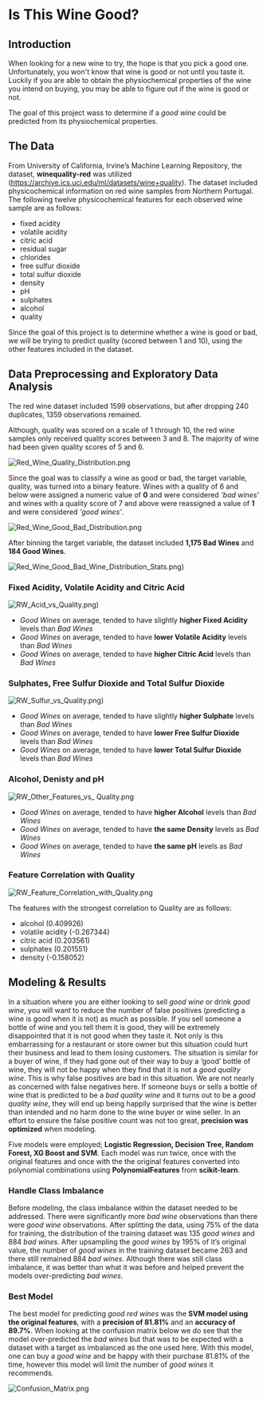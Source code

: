 # Is This Wine Good?

## Introduction

When looking for a new wine to try, the hope is that you pick a good one. Unfortunately, you won't know that wine is good or not until you taste it. Luckily if you are able to obtain the physiochemical properties of the wine you intend on buying, you may be able to figure out if the wine is good or not.

The goal of this project wass to determine if a _good wine_ could be predicted from its physiochemical properties.

## The Data

From University of California, Irvine’s Machine Learning Repository, the dataset, __winequality-red__ was utilized (https://archive.ics.uci.edu/ml/datasets/wine+quality). The dataset included physicochemical information on red wine samples from Northern Portugal. The following twelve physicochemical features for each observed wine sample are as follows:

 - fixed acidity
 - volatile acidity
 - citric acid
 - residual sugar
 - chlorides
 - free sulfur dioxide
 - total sulfur dioxide
 - density
 - pH
 - sulphates
 - alcohol
 - quality

Since the goal of this project is to determine whether a wine is good or bad, we will be trying to predict quality (scored between 1 and 10), using the other features included in the dataset.

## Data Preprocessing and Exploratory Data Analysis

The red wine dataset included 1599 observations, but after dropping 240 duplicates, 1359 observations remained.

Although, quality was scored on a scale of 1 through 10, the red wine samples only received quality scores between 3 and 8. The majority of wine had been given quality scores of 5 and 6.

![Red_Wine_Quality_Distribution.png](https://github.com/erikajane/Good_Wine_Classification/blob/master/Images/Red_Wine_Quality_Distribution.png)

Since the goal was to classify a wine as good or bad, the target variable, quality, was turned into a binary feature. Wines with a quality of 6 and below were assigned a numeric value of __0__ and were considered _'bad wines'_ and wines with a quality score of 7 and above were reassigned a value of __1__ and were considered _'good wines'_.

![Red_Wine_Good_Bad_Distribution.png](https://github.com/erikajane/Good_Wine_Classification/blob/master/Images/Red_Wine_Good_Bad_Distribution.png)

After binning the target variable, the dataset included __1,175 Bad Wines__ and __184 Good Wines__.

![Red_Wine_Good_Bad_Wine_Distribution_Stats.png)](https://github.com/erikajane/Good_Wine_Classification/blob/master/Images/Red_Wine_Good_Bad_Wine_Distribution_Stats.png)

### Fixed Acidity, Volatile Acidity and Citric Acid

![RW_Acid_vs_Quality.png)](https://github.com/erikajane/Good_Wine_Classification/blob/master/Images/RW_Acid_vs_Quality.png)

 - _Good Wines_ on average, tended to have slightly __higher Fixed Acidity__ levels than _Bad Wines_
 - _Good Wines_ on average, tended to have __lower Volatile Acidity__ levels than _Bad Wines_
 - _Good Wines_ on average, tended to have __higher Citric Acid__ levels than _Bad Wines_

### Sulphates, Free Sulfur Dioxide and Total Sulfur Dioxide

![RW_Sulfur_vs_Quality.png)](https://github.com/erikajane/Good_Wine_Classification/blob/master/Images/RW_Sulfur_vs_Quality.png)

 - _Good Wines_ on average, tended to have slightly __higher Sulphate__ levels than _Bad Wines_
 - _Good Wines_ on average, tended to have __lower Free Sulfur Dioxide__ levels than _Bad Wines_
 - _Good Wines_ on average, tended to have __lower Total Sulfur Dioxide__ levels than _Bad Wines_
 
### Alcohol, Denisty and pH
 
![RW_Other_Features_vs_ Quality.png](https://github.com/erikajane/Good_Wine_Classification/blob/master/Images/RW_Other_Features_vs_%20Quality.png)

 - _Good Wines_ on average, tended to have __higher Alcohol__ levels than _Bad Wines_
 - _Good Wines_ on average, tended to have __the same Density__ levels as _Bad Wines_
 - _Good Wines_ on average, tended to have __the same pH__ levels as _Bad Wines_
 
### Feature Correlation with Quality

![RW_Feature_Correlation_with_Quality.png](https://github.com/erikajane/Good_Wine_Classification/blob/master/Images/RW_Feature_Correlation_with_Quality.png)
 
 The features with the strongest correlation to Quality are as follows:
 
 - alcohol (0.409926)
 - volatile acidity (-0.267344)
 - citric acid (0.203561)
 - sulphates (0.201551)
 - density (-0.158052)
 
## Modeling & Results

In a situation where you are either looking to sell _good wine_ or drink _good wine_, you will want to reduce the number of false positives (predicting a wine is good when it is not) as much as possible. If you sell someone a bottle of wine and you tell them it is good, they will be extremely disappointed that it is not good when they taste it. Not only is this embarrassing for a restaurant or store owner but this situation could hurt their business and lead to them losing customers. The situation is similar for a buyer of wine, if they had gone out of their way to buy a ‘good’ bottle of wine, they will not be happy when they find that it is not a _good quality wine_. This is why false positives are bad in this situation. We are not nearly as concerned with false negatives here. If someone buys or sells a bottle of wine that is predicted to be a _bad quality wine_ and it turns out to be a _good quality wine_, they will end up being happily surprised that the wine is better than intended and no harm done to the wine buyer or wine seller. In an effort to ensure the false positive count was not too great, __precision was optimized__ when modeling.

Five models were employed; __Logistic Regression, Decision Tree, Random Forest, XG Boost and SVM__. Each model was run twice, once with the original features and once with the the original features converted into polynomial combinations using __PolynomialFeatures__ from __scikit-learn__.

### Handle Class Imbalance
 
Before modeling, the class imbalance within the dataset needed to be addressed. There were significantly more _bad wine_ observations than there were _good wine_ observations. After splitting the data, using 75% of the data for training, the distribution of the training dataset was 135 _good wines_ and 884 _bad wines_. After upsampling the _good wines_ by 195% of it’s original value, the number of _good wines_ in the training dataset became 263 and there still remained 884 _bad wines._ Although there was still class imbalance, it was better than what it was before and helped prevent the models over-predicting _bad wines_.

### Best Model

The best model for predicting _good red wines_ was the __SVM model using the original features__, with a __precision of 81.81%__ and an __accuracy of 89.7%__. When looking at the confusion matrix below we do see that the model over-predicted the _bad wines_ but that was to be expected with a dataset with a target as imbalanced as the one used here. With this model, one can buy a _good wine_ and be happy with their purchase 81.81% of the time, however this model will limit the number of _good wines_ it recommends.

![Confusion_Matrix.png](https://github.com/erikajane/Good_Wine_Classification/blob/master/Images/Confusion_Matrix.png)

  
 
 